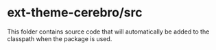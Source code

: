 # ext-theme-cerebro/src

This folder contains source code that will automatically be added to the classpath when
the package is used.
